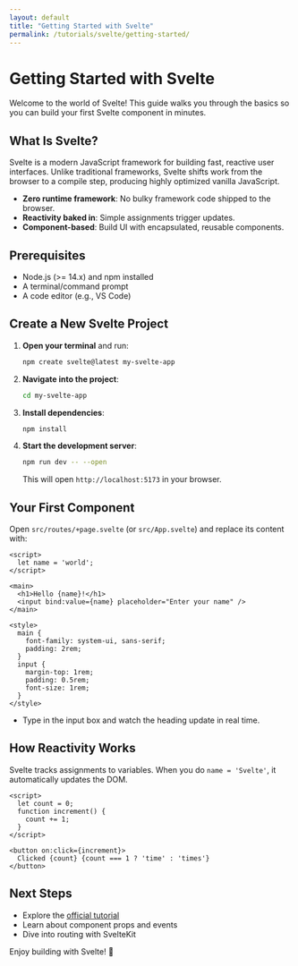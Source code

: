 ```yaml
---
layout: default
title: "Getting Started with Svelte"
permalink: /tutorials/svelte/getting-started/
---
```


# Getting Started with Svelte

Welcome to the world of Svelte! This guide walks you through the basics so you can build your first Svelte component in minutes.

## What Is Svelte?

Svelte is a modern JavaScript framework for building fast, reactive user interfaces. Unlike traditional frameworks, Svelte shifts work from the browser to a compile step, producing highly optimized vanilla JavaScript.

- **Zero runtime framework**: No bulky framework code shipped to the browser.
- **Reactivity baked in**: Simple assignments trigger updates.
- **Component-based**: Build UI with encapsulated, reusable components.

## Prerequisites

- Node.js (>= 14.x) and npm installed
- A terminal/command prompt
- A code editor (e.g., VS Code)

## Create a New Svelte Project

1. **Open your terminal** and run:
   ```bash
   npm create svelte@latest my-svelte-app
   ```
2. **Navigate into the project**:
   ```bash
   cd my-svelte-app
   ```
3. **Install dependencies**:
   ```bash
   npm install
   ```
4. **Start the development server**:
   ```bash
   npm run dev -- --open
   ```
   This will open `http://localhost:5173` in your browser.

## Your First Component

Open `src/routes/+page.svelte` (or `src/App.svelte`) and replace its content with:

```svelte
<script>
  let name = 'world';
</script>

<main>
  <h1>Hello {name}!</h1>
  <input bind:value={name} placeholder="Enter your name" />
</main>

<style>
  main {
    font-family: system-ui, sans-serif;
    padding: 2rem;
  }
  input {
    margin-top: 1rem;
    padding: 0.5rem;
    font-size: 1rem;
  }
</style>
```

- Type in the input box and watch the heading update in real time.

## How Reactivity Works

Svelte tracks assignments to variables. When you do `name = 'Svelte'`, it automatically updates the DOM.

```svelte
<script>
  let count = 0;
  function increment() {
    count += 1;
  }
</script>

<button on:click={increment}>
  Clicked {count} {count === 1 ? 'time' : 'times'}
</button>
```

## Next Steps

- Explore the [official tutorial](https://svelte.dev/tutorial)
- Learn about component props and events
- Dive into routing with SvelteKit

Enjoy building with Svelte! 🎉

